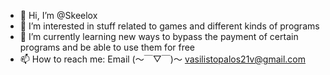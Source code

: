- 👋 Hi, I’m @Skeelox
- 👀 I’m interested in stuff related to games and different kinds of programs
- 🌱 I’m currently learning new ways to bypass the payment of certain programs and be able to use them for free
- 📫 How to reach me: Email (〜￣▽￣)〜 vasilistopalos21v@gmail.com
